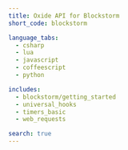 ```yaml
---
title: Oxide API for Blockstorm
short_code: blockstorm

language_tabs:
  - csharp
  - lua
  - javascript
  - coffeescript
  - python

includes:
  - blockstorm/getting_started
  - universal_hooks
  - timers_basic
  - web_requests

search: true
---
```

